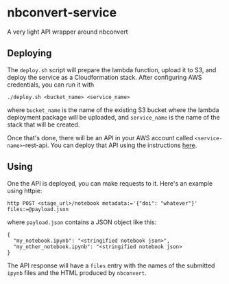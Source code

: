 # nbconvert-service
A very light API wrapper around nbconvert

## Deploying

The `deploy.sh` script will prepare the lambda function, upload it to S3, and
deploy the service as a Cloudformation stack. After configuring AWS
credentials, you can run it with

```
./deploy.sh <bucket_name> <service_name>
```

where `bucket_name` is the name of the existing S3 bucket where the lambda
deployment package will be uploaded, and `service_name` is the name of the
stack that will be created.

Once that's done, there will be an API in your AWS account called
`<service-name>`-rest-api. You can deploy that API using the instructions
[here](https://docs.aws.amazon.com/apigateway/latest/developerguide/how-to-deploy-api-with-console.html).

## Using

One the API is deployed, you can make requests to it. Here's an example using
httpie:

```
http POST <stage_url>/notebook metadata:='{"doi": "whatever"}' files:=@payload.json
```

where `payload.json` contains a JSON object like this:

```
{
  "my_notebook.ipynb": "<stringified notebook json>",
  "my_other_notebook.ipynb": "<stringified notebook json>
}
```

The API response will have a `files` entry with the names of the submitted `ipynb`
files and the HTML produced by `nbconvert`.
